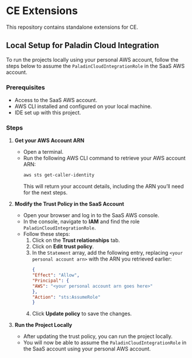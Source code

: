 
# CE Extensions

This repository contains standalone extensions for CE.

## Local Setup for Paladin Cloud Integration

To run the projects locally using your personal AWS account, follow the steps below to assume the `PaladinCloudIntegrationRole` in the SaaS AWS account.

### Prerequisites
- Access to the SaaS AWS account.
- AWS CLI installed and configured on your local machine.
- IDE set up with this project.

### Steps

1. **Get your AWS Account ARN**

    - Open a terminal.
    - Run the following AWS CLI command to retrieve your AWS account ARN:
      ```bash
      aws sts get-caller-identity
      ```
      This will return your account details, including the ARN you’ll need for the next steps.

2. **Modify the Trust Policy in the SaaS Account**

    - Open your browser and log in to the SaaS AWS console.
    - In the console, navigate to **IAM** and find the role `PaladinCloudIntegrationRole`.
    - Follow these steps:
        1. Click on the **Trust relationships** tab.
        2. Click on **Edit trust policy**.
        3. In the `Statement` array, add the following entry, replacing `<your personal account arn>` with the ARN you retrieved earlier:
           ```json
           {
           "Effect": "Allow",
           "Principal": {
           "AWS": "<your personal account arn goes here>"
           },
           "Action": "sts:AssumeRole"
           }
           ```
        4. Click **Update policy** to save the changes.

3. **Run the Project Locally**

    - After updating the trust policy, you can run the project locally.
    - You will now be able to assume the `PaladinCloudIntegrationRole` in the SaaS account using your personal AWS account.
